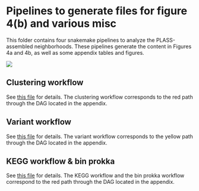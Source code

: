 # Pipelines to generate files for figure 4(b) and various misc

This folder contains four snakemake pipelines to analyze the PLASS-assembled 
neighborhoods. These pipelines generate the content in Figures 4a and 4b, as 
well as some appendix tables and figures.

![](../paper/figures/hu_dag.png)

## Clustering workflow

See [this file](clustering_snakemake/README.md)
for details. The clustering workflow corresponds to the red path through the 
DAG located in the appendix.

## Variant workflow

See [this file](variant_snakemake/README.md) 
for details. The variant workflow corresponds to the yellow path through the 
DAG located in the appendix. 

## KEGG workflow & bin prokka

See [this file](kegg_snakemake/README.md) 
for details. The KEGG workflow and the bin prokka workflow correspond to the red
path through the DAG located in the appendix. 
